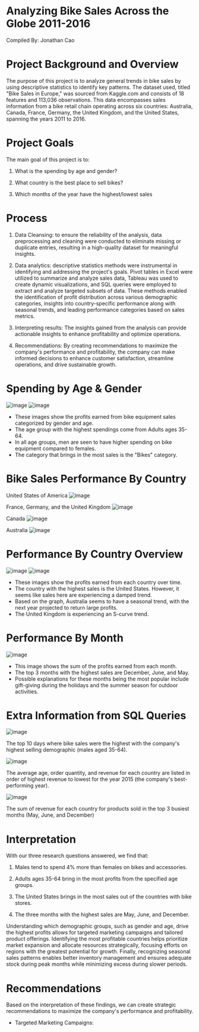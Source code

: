 # Analyzing Bike Sales Across the Globe 2011-2016
Compiled By: Jonathan Cao

# Project Background and Overview 
The purpose of this project is to analyze general trends in bike sales by using descriptive statistics to identify key patterns. The dataset used, titled "Bike Sales in Europe," was sourced from Kaggle.com and consists of 18 features and 113,036 observations. This data encompasses sales information from a bike retail chain operating across six countries: Australia, Canada, France, Germany, the United Kingdom, and the United States, spanning the years 2011 to 2016. 

# Project Goals 
The main goal of this project is to: 
1. What is the spending by age and gender?

2. What country is the best place to sell bikes?

3. Which months of the year have the highest/lowest sales

# Process
1. Data Cleansing: to ensure the reliability of the analysis, data preprocessing and cleaning were conducted to eliminate missing or duplicate entries, resulting in a high-quality dataset for meaningful insights.

2. Data analytics: descriptive statistics methods were instrumental in identifying and addressing the project's goals. Pivot tables in Excel were utilized to summarize and analyze sales data, Tableau was used to create dynamic visualizations, and SQL queries were employed to extract and analyze targeted subsets of data. These methods enabled the identification of profit distribution across various demographic categories, insights into country-specific performance along with seasonal trends, and leading performance categories based on sales metrics.

3. Interpreting results: The insights gained from the analysis can provide actionable insights to enhance profitability and optimize operations.

4. Recommendations: By creating recommendations to maximize the company's performance and profitability, the company can make informed decisions to enhance customer satisfaction, streamline operations, and drive sustainable growth. 

# Spending by Age & Gender
![image](https://github.com/user-attachments/assets/ee2dca4d-fe40-44a5-b119-0bd50eb97fd3)
![image](https://github.com/user-attachments/assets/57e4e89f-6977-42d2-9012-48969a597730)
* These images show the profits earned from bike equipment sales categorized by gender and age.
* The age group with the highest spendings come from Adults ages 35-64.
* In all age groups, men are seen to have higher spending on bike equipment compared to females.
* The category that brings in the most sales is the "Bikes" category. 

# Bike Sales Performance By Country
United States of America
![image](https://github.com/user-attachments/assets/cd3c036d-3bba-4034-8d0f-db860ba62c8e)

France, Germany, and the United Kingdom
![image](https://github.com/user-attachments/assets/9fa9893d-d43b-4ffa-a845-b7f8defe1a26)

Canada
![image](https://github.com/user-attachments/assets/df9d49a9-4f0e-408e-a8b7-b5073ee2137f)

Australia 
![image](https://github.com/user-attachments/assets/0f385d75-8455-4c34-aa66-bbfed546a36c)

# Performance By Country Overview
![image](https://github.com/user-attachments/assets/36a85cea-82e2-482f-bfb4-ab8ef1714a46)
![image](https://github.com/user-attachments/assets/8ac2e579-c3e3-4558-abc6-a11e790c2d44)
* These images show the profits earned from each country over time.
* The country with the highest sales is the United States. However, it seems like sales here are experiencing a damped trend.
* Based on the graph, Australia seems to have a seasonal trend, with the next year projected to return large profits.
* The United Kingdom is experiencing an S-curve trend. 

# Performance By Month
![image](https://github.com/user-attachments/assets/b3067926-ad79-408e-8c1c-aad63e8ecfc2)
* This image shows the sum of the profits earned from each month.
* The top 3 months with the highest sales are December, June, and May.
* Possible explanations for these months being the most popular include gift-giving during the holidays and the summer season for outdoor activities.

# Extra Information from SQL Queries 
![image](https://github.com/user-attachments/assets/bec90e3e-cd20-4d77-bfc3-a24043291bd7)

The top 10 days where bike sales were the highest with the company's highest selling demographic (males aged 35-64).

![image](https://github.com/user-attachments/assets/ad5950f4-359e-4e01-9743-6a8723a83408)

The average age, order quantity, and revenue for each country are listed in order of highest revenue to lowest for the year 2015 (the company's best-performing year).

![image](https://github.com/user-attachments/assets/a6cf8e4e-d5ca-4ec6-bcc2-45b76b9b9c75)

The sum of revenue for each country for products sold in the top 3 busiest months (May, June, and December)

# Interpretation
With our three research questions answered, we find that: 
1. Males tend to spend 4% more than females on bikes and accessories.

2. Adults ages 35-64 bring in the most profits from the specified age groups.

3. The United States brings in the most sales out of the countries with bike stores.

4. The three months with the highest sales are May, June, and December. 

Understanding which demographic groups, such as gender and age, drive the highest profits allows for targeted marketing campaigns and tailored product offerings. Identifying the most profitable countries helps prioritize market expansion and allocate resources strategically, focusing efforts on regions with the greatest potential for growth. Finally, recognizing seasonal sales patterns enables better inventory management and ensures adequate stock during peak months while minimizing excess during slower periods. 

# Recommendations 
Based on the interpretation of these findings, we can create strategic recommendations to maximize the company's performance and profitability. 
* Targeted Marketing Campaigns: 

